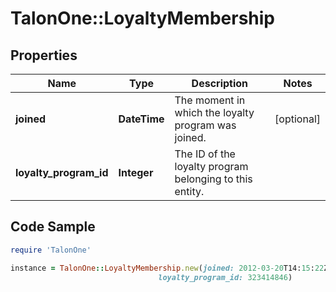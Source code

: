 # TalonOne::LoyaltyMembership

## Properties

Name | Type | Description | Notes
------------ | ------------- | ------------- | -------------
**joined** | **DateTime** | The moment in which the loyalty program was joined. | [optional] 
**loyalty_program_id** | **Integer** | The ID of the loyalty program belonging to this entity. | 

## Code Sample

```ruby
require 'TalonOne'

instance = TalonOne::LoyaltyMembership.new(joined: 2012-03-20T14:15:22Z,
                                 loyalty_program_id: 323414846)
```


